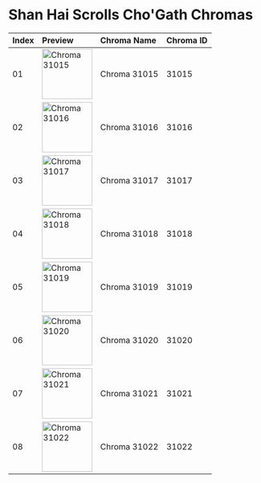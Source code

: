 # Shan Hai Scrolls Cho'Gath Chromas

| Index | Preview | Chroma Name | Chroma ID |
|:---|:---|:---|:---|
| 01 | <img src='https://raw.communitydragon.org/latest/plugins/rcp-be-lol-game-data/global/default/v1/champion-chroma-images/31/31015.png' alt='Chroma 31015' width='100'> | Chroma 31015 | 31015 |
| 02 | <img src='https://raw.communitydragon.org/latest/plugins/rcp-be-lol-game-data/global/default/v1/champion-chroma-images/31/31016.png' alt='Chroma 31016' width='100'> | Chroma 31016 | 31016 |
| 03 | <img src='https://raw.communitydragon.org/latest/plugins/rcp-be-lol-game-data/global/default/v1/champion-chroma-images/31/31017.png' alt='Chroma 31017' width='100'> | Chroma 31017 | 31017 |
| 04 | <img src='https://raw.communitydragon.org/latest/plugins/rcp-be-lol-game-data/global/default/v1/champion-chroma-images/31/31018.png' alt='Chroma 31018' width='100'> | Chroma 31018 | 31018 |
| 05 | <img src='https://raw.communitydragon.org/latest/plugins/rcp-be-lol-game-data/global/default/v1/champion-chroma-images/31/31019.png' alt='Chroma 31019' width='100'> | Chroma 31019 | 31019 |
| 06 | <img src='https://raw.communitydragon.org/latest/plugins/rcp-be-lol-game-data/global/default/v1/champion-chroma-images/31/31020.png' alt='Chroma 31020' width='100'> | Chroma 31020 | 31020 |
| 07 | <img src='https://raw.communitydragon.org/latest/plugins/rcp-be-lol-game-data/global/default/v1/champion-chroma-images/31/31021.png' alt='Chroma 31021' width='100'> | Chroma 31021 | 31021 |
| 08 | <img src='https://raw.communitydragon.org/latest/plugins/rcp-be-lol-game-data/global/default/v1/champion-chroma-images/31/31022.png' alt='Chroma 31022' width='100'> | Chroma 31022 | 31022 |

